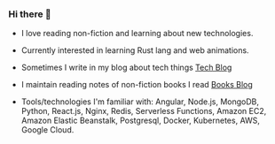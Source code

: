 ### Hi there 👋

- I love reading non-fiction and learning about new technologies.

- Currently interested in learning Rust lang and web animations.

- Sometimes I write in my blog about tech things [Tech Blog](https://alamgirqazi.github.io/tech-blog/)

- I maintain reading notes of non-fiction books I read [Books Blog](https://alamgirqazi.github.io/blog/)

- Tools/technologies I'm familiar with: Angular, Node.js, MongoDB, Python, React.js, Nginx, Redis, Serverless Functions, Amazon EC2, Amazon Elastic Beanstalk, Postgresql, Docker, Kubernetes, AWS, Google Cloud.
